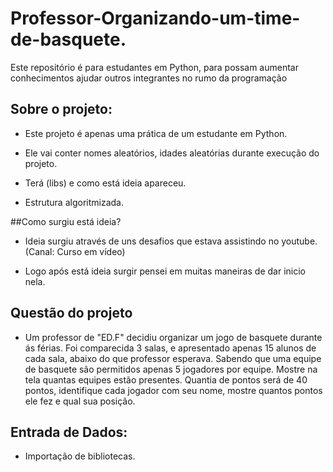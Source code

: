 # Professor-Organizando-um-time-de-basquete.
Este repositório é para estudantes em Python, para possam aumentar conhecimentos ajudar outros integrantes no rumo da programação 
## Sobre o projeto:

- Este projeto é apenas uma prática de um estudante em Python.

- Ele vai conter nomes aleatórios, idades aleatórias durante execução do projeto.

- Terá (libs) e como está ideia apareceu.

- Estrutura algoritmizada.

##Como surgiu está ideia?

- Ideia surgiu através de uns desafios que estava assistindo no youtube. (Canal: Curso em vídeo)

- Logo após está ideia surgir pensei em muitas maneiras de dar  inicio nela.

## Questão do projeto

- Um professor de "ED.F" decidiu organizar um jogo de basquete durante ás férias. Foi comparecida 3 salas, e
apresentado apenas 15 alunos de cada sala, abaixo do que professor esperava. Sabendo que uma equipe de basquete
são permitidos apenas 5 jogadores por equipe. Mostre na tela quantas equipes estão presentes.
Quantia de pontos será de 40 pontos, identifique cada jogador com seu nome, mostre quantos pontos ele fez
e qual sua posição.

## Entrada de Dados:

- Importação de bibliotecas.
